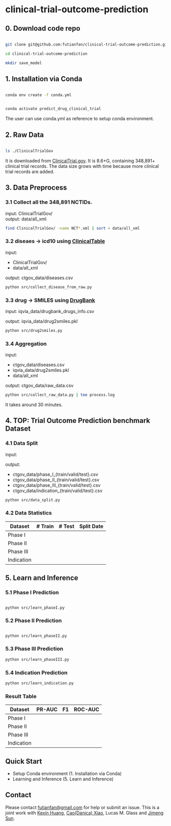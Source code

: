 # clinical-trial-outcome-prediction

















## 0. Download code repo

```bash 

git clone git@github.com:futianfan/clinical-trial-outcome-prediction.git

cd clinical-trial-outcome-prediction 

mkdir save_model 

```























## 1. Installation via Conda 

```bash

conda env create -f conda.yml


conda activate predict_drug_clinical_trial
```

The user can use conda.yml as reference to setup conda environment. 







































## 2. Raw Data 

```bash

ls ./ClinicalTrialGov  

```

It is downloaded from [ClinicalTrial.gov](https://clinicaltrials.gov/). 
It is 8.6+G, containing 348,891+ clinical trial records. 
The data size grows with time because more clinical trial records are added.  




































































## 3. Data Preprocess 


### 3.1 Collect all the 348,891 NCTIDs.
input: ClinicalTrialGov/   
output: data/all_xml 
```bash
find ClinicalTrialGov/ -name NCT*.xml | sort > data/all_xml
```


### 3.2 diseaes -> icd10 using [ClinicalTable](https://clinicaltables.nlm.nih.gov/)
input: 
* ClinicalTrialGov/  
* data/all_xml   

output:	ctgov_data/diseases.csv  
```bash 
python src/collect_disease_from_raw.py
```


### 3.3 drug -> SMILES using [DrugBank](https://go.drugbank.com/)


input: iqvia_data/drugbank_drugs_info.csv   

output: iqvia_data/drug2smiles.pkl   
```bash
python src/drug2smiles.py 
```



### 3.4 Aggregation

input:     
* ctgov_data/diseases.csv  
* iqvia_data/drug2smiles.pkl  
* data/all_xml         

output: ctgov_data/raw_data.csv
```bash
python src/collect_raw_data.py | tee process.log 
```
It takes around 30 minutes.   




## 4. TOP: Trial Outcome Prediction benchmark Dataset 



### 4.1 Data Split 

input: 



output:
* ctgov_data/phase_I_{train/valid/test}.csv 
* ctgov_data/phase_II_{train/valid/test}.csv 
* ctgov_data/phase_III_{train/valid/test}.csv 
* ctgov_data/indication_{train/valid/test}.csv 


```bash
python src/data_split.py 
```


### 4.2 Data Statistics 

| Dataset  | \# Train | \# Test | Split Date |
|-----------------|-------------|-------------|------------|
| Phase I |    |    |    |    
| Phase II |    |   |    |    
| Phase III |    |  |  |    
| Indication |    |   |     |   


## 5. Learn and Inference 





### 5.1 Phase I Prediction

```bash

python src/learn_phaseI.py

```


### 5.2 Phase II Prediction

```bash

python src/learn_phaseII.py


```

### 5.3 Phase III Prediction

```bash
python src/learn_phaseIII.py
```

### 5.4 Indication Prediction

```bash
python src/learn_indication.py 
```

### Result Table 

| Dataset  | PR-AUC | F1 | ROC-AUC |
|-----------------|-------------|-------------|------------|
| Phase I |    |    |    |    
| Phase II |    |   |    |    
| Phase III |    |  |  |    
| Indication |    |   |     |   



## Quick Start 

* Setup Conda environment (1. Installation via Conda)
* Learning and Inference (5. Learn and Inference)



## Contact

Please contact futianfan@gmail.com for help or submit an issue. This is a joint work with [Kexin Huang](https://www.kexinhuang.com/), [Cao(Danica) Xiao](https://sites.google.com/view/danicaxiao/), Lucas M. Glass and [Jimeng Sun](http://sunlab.org/). 

























